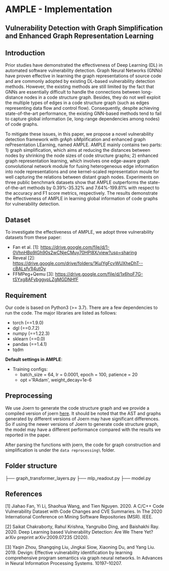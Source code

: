 # AMPLE - Implementation
## Vulnerability Detection with Graph Simplification and Enhanced Graph Representation Learning

## Introduction
Prior studies have demonstrated the effectiveness of Deep Learning (DL) in automated software vulnerability detection. Graph Neural Networks (GNNs) have proven effective in learning the graph representations of source code and are commonly adopted by existing DL-based vulnerability detection methods. However, the existing methods are still limited by the fact that GNNs are essentially difficult to handle the connections between long-distance nodes in a code structure graph. Besides, they do not well exploit the multiple types of edges in a code structure graph (such as edges representing data flow and control flow). Consequently, despite achieving state-of-the-art performance, the existing GNN-based methods tend to fail to capture global information (ie, long-range dependencies among nodes) of code graphs. 

To mitigate these issues, in this paper, we propose a novel vulnerability detection framework with grAph siMplification and enhanced graph rePresentation LEarning, named AMPLE. AMPLE mainly contains two parts: 1) graph simplification, which aims at reducing the distances between nodes by shrinking the node sizes of code structure graphs; 2) enhanced graph representation learning, which involves one edge-aware graph convolutional network module for fusing heterogeneous edge information into node representations and one kernel-scaled representation moule for well capturing the relations between distant graph nodes. Experiments on three public benchmark datasets show that AMPLE outperforms the state-of-the-art methods by 0.39%-35.32% and 7.64%-199.81% with respect to the accuracy and F1 score metrics, respectively. The results demonstrate the effectiveness of AMPLE in learning global information of code graphs for vulnerability detection.

## Dataset
To investigate the effectiveness of AMPLE, we adopt three vulnerability datasets from these paper: 
* Fan et al. [1]: <https://drive.google.com/file/d/1-0VhnHBp9IGh90s2wCNjeCMuy70HPl8X/view?usp=sharing>
* Reveal [2]: https://drive.google.com/drive/folders/1KuIYgFcvWUXheDhT--cBALsfy1I4utOy
* FFMPeg+Qemu [3]: https://drive.google.com/file/d/1x6hoF7G-tSYxg8AFybggypLZgMGDNHfF

## Requirement
Our code is based on Python3 (>= 3.7). There are a few dependencies to run the code. The major libraries are listed as follows:
* torch  (==1.9.0)
* dgl  (==0.7.2)
* numpy  (==1.22.3)
* sklearn  (==0.0)
* pandas  (==1.4.1)
* tqdm

**Default settings in AMPLE**:
* Training configs: 
    * batch_size = 64, lr = 0.0001, epoch = 100, patience = 20
    * opt ='RAdam', weight_decay=1e-6

## Preprocessing
We use Joern to generate the code structure graph and we provide a compiled version of joern [here](https://zenodo.org/record/7323504#.Y3OQL3ZByUk). It should be noted that the AST and graphs generated by different versions of Joern may have significant differences. So if using the newer versions of Joern to generate code structure graph, the model may have a different performance compared with the results we reported in the paper.

After parsing the functions with joern, the code for graph construction and simplification is under the ```data reprocessing\``` folder.

## Folder structure
├── graph_transformer_layers.py
├── mlp_readout.py
├── model.py

## References
[1] Jiahao Fan, Yi Li, Shaohua Wang, and Tien Nguyen. 2020. A C/C++ Code Vulnerability Dataset with Code Changes and CVE Summaries. In The 2020 International Conference on Mining Software Repositories (MSR). IEEE.

[2] Saikat Chakraborty, Rahul Krishna, Yangruibo Ding, and Baishakhi Ray. 2020. Deep Learning based Vulnerability Detection: Are We There Yet? arXiv preprint arXiv:2009.07235 (2020).

[3] Yaqin Zhou, Shangqing Liu, Jingkai Siow, Xiaoning Du, and Yang Liu. 2019. Devign: Effective vulnerability identification by learning comprehensive program semantics via graph neural networks. In Advances in Neural Information Processing Systems. 10197–10207.

